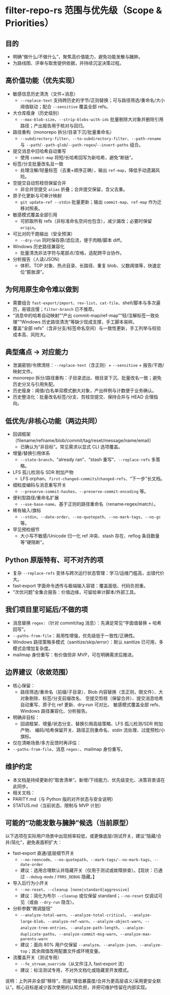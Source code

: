 filter-repo-rs 范围与优先级（Scope & Priorities）
===============================================

目的
----

- 明确“做什么/不做什么”，聚焦高价值能力，避免功能发散与臃肿。
- 为路线图、评审与取舍提供依据，并持续沉淀决策过程。

高价值功能（优先实现）
----------------------

- 敏感信息历史清洗（文件+消息）
  - `--replace-text` 支持跨历史的字节/正则替换；可与路径筛选/重命名/大小阈值联动；配合 `--sensitive` 覆盖全部 refs。
- 大仓库瘦身（历史级别）
  - `--max-blob-size`、`--strip-blobs-with-ids` 批量剔除大对象并删除引用路径；产出报告用于核对与回归。
- 路径重构（monorepo 拆分/目录下沉/批量重命名）
  - `--subdirectory-filter`、`--to-subdirectory-filter`、`--path-rename` 与 `--path`/`--path-glob`/`--path-regex`/`--invert-paths` 组合。
- 提交消息中旧哈希自动重写
  - 使用 `commit-map` 将短/长哈希回写为新哈希，避免“断链”。
- 标签/分支批量改名且一致
  - 处理注解/轻量标签（去重+顺序正确），输出 `ref-map`，降低手动遗漏风险。
- 空提交自动剪枝但保留合并
  - 非合并空提交 `alias` 折叠；合并提交保留，含父去重。
- 原子化更新与可审计映射
  - `git update-ref --stdin` 批量更新；输出 `commit-map`、`ref-map` 作为迁移对照表。
- 敏感模式覆盖全部引用
  - 可抓取所有 refs（非标准命名空间也包含），减少漏改；必要时保留 `origin`。
- 可比对的干跑输出（安全预演）
  - `--dry-run` 同时保存原/滤后流，便于肉眼/脚本 diff。
- Windows 历史路径兼容化
  - 批量清洗非法字符与尾部点/空格，适配跨平台协作。
- 分析报告（人读/JSON）
  - 体积、TOP 对象、热点目录、长路径、重复 blob、父数阈值等，快速定位“膨胀源”。

为何用原生命令难以做到
------------------------

- 需要组合 `fast-export/import`、`rev-list`、`cat-file`、shell/脚本与多次遍历，易错且慢；`filter-branch` 已不推荐。
- “消息中的哈希自动映射”“产出 commit-map/ref-map”“轻/注解标签一致处理”“Windows 历史路径清洗”等缺少现成支撑，手工脚本易碎。
- 覆盖“全部 refs”（含非分支/标签命名空间）与一致性更新，手工列举与校验成本高、风险大。

典型痛点 → 对应能力
--------------------

- 泄漏密钥/令牌清除：`--replace-text`（含正则）+ `--sensitive` + 报告/干跑/映射文件。
- monorepo 拆分/路径重构：子目录滤出、根目录下沉、批量改名一致；避免历史分叉与引用失配。
- 历史瘦身：阈值/白名单双模式删大对象，产出样例与计数便于业务确认。
- 历史整洁化：批量改名标签/分支、剪枝空提交、保持合并与 HEAD 合理指向。

低优先/非核心功能（两边共同）
------------------------------

- 回调框架（filename/refname/blob/commit/tag/reset/message/name/email）
  - 已确认为“非目标”。常见需求以显式 CLI 选项覆盖。
- 增量/替换引用体系
  - `--state-branch`、“already ran”、“stash 重写”、`--replace-refs` 多策略。
- LFS 孤儿检测与 SDR 附加产物
  - LFS orphan、`first-changed-commits`/`changed-refs`、“下一步”长文档。
- 细粒度编码与消息重写开关
  - `--preserve-commit-hashes`、`--preserve-commit-encoding` 等。
- 便利型路径/重命名扩展
  - `--use-base-name`、基于正则的路径重命名（rename‑regex/match）。
- 稀有输入/旗标
  - `--stdin`、`--date-order`、`--no-quotepath`、`--no-mark-tags`、`--no-gc` 等。
- 罕见预检细节
  - 大小写不敏感/Unicode 归一化 ref 冲突、stash 存在、reflog 条目数量等“硬阻断”。

Python 原版特有、可不对齐的项
------------------------------

- 复杂 `--replace-refs` 变体与跨次运行状态管理：学习/运维门槛高，出错代价大。
- fast‑export 字面命令透传与极端输入容错：覆盖面低、代码负担重。
- “次优问题”全集合报告：价值边缘，可留给审计脚本/外部工具。

我们项目里可延后/不做的项
--------------------------

- 消息替换 `regex:`（针对 commit/tag 消息）：先满足常见“字面值替换 + 哈希回写”。
- `--paths-from-file`：易用性增强，优先级低于一致性/正确性。
- Windows 路径策略多模式（sanitize/skip/error）：默认 sanitize 已可用，多模式会增加复杂度。
- mailmap 身份重写：有价值但非 MVP，可在明确需求后推进。

边界建议（收敛范围）
--------------------

- 核心保留：
  - 路径筛选/重命名（前缀/子目录）、Blob 内容替换（含正则，限文件）、大对象剔除、标签/分支前缀改名、
    空提交剪枝（保留合并）、提交消息哈希自动重写、原子化 ref 更新、dry‑run 可对比、
    敏感模式覆盖全部 refs、Windows 路径兼容化、分析报告。
- 明确非目标：
  - 回调框架、增量/状态分支、替换引用高级策略、LFS 孤儿检测/SDR 附加产物、
    编码/哈希保留开关、路径正则重命名、stdin 流处理、过度预检/小旗标。
- 仅在清晰场景/多方反馈时再评估：
 - `--paths-from-file`、消息 `regex:`、mailmap 身份重写。

维护约定
--------

- 本文档是持续更新的“取舍清单”。新增/下线能力、优先级变化、决策背景请在此同步。
- 相关文档：
- PARITY.md（与 Python 版的对齐状态与安全说明）
- STATUS.md（当前状态、限制与 MVP 计划）

可能的“功能发散与臃肿”候选（当前原型）
--------------------------------------

以下选项在实际用户场景中出现频率较低，或更像底层/测试开关，建议“隐藏/合并/简化”，避免表面积扩大：

- fast‑export 直通/底层细节开关
  - `--no-reencode`、`--no-quotepath`、`--mark-tags/--no-mark-tags`、`--date-order`
  - 建议：选用合理默认并隐藏开关（仅用于测试或故障排查）。【现状：已通过 `--debug-mode` / `FRRS_DEBUG` 隐藏。】
- 导入后行为小开关
  - `--no-reset`、`--cleanup [none|standard|aggressive]`
  - 建议：简化为布尔 `--cleanup` 或仅保留 standard；`--no-reset` 仅调试可见（或由 `--dry-run` 隐含）。
- 分析参数“微调旋钮”
  - `--analyze-total-warn`、`--analyze-total-critical`、`--analyze-large-blob`、`--analyze-ref-warn`、`--analyze-object-warn`、`--analyze-tree-entries`、`--analyze-path-length`、`--analyze-duplicate-paths`、`--analyze-commit-msg-warn`、`--analyze-max-parents-warn`
  - 建议：面向 80% 用户仅保留 `--analyze`、`--analyze-json`、`--analyze-top`；其余阈值改用配置文件或环境变量。
- 流覆盖开关（测试专用）
  - `--fe_stream_override`（从文件注入 fast‑export 流）
  - 建议：标注测试专用，不对外文档化或隐藏至开发模式。

说明：上列并非全部“移除”，而是“降低暴露度/合并为更高层语义/采用更安全默认”。核心目标是减少首次使用的认知负担，并把可维护性留在内部实现。
